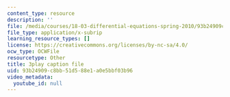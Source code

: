 ```yaml
---
content_type: resource
description: ''
file: /media/courses/18-03-differential-equations-spring-2010/93b24909c8bb51d588e1a0e5bbf03b96_qZHseRxAWZ8.vtt
file_type: application/x-subrip
learning_resource_types: []
license: https://creativecommons.org/licenses/by-nc-sa/4.0/
ocw_type: OCWFile
resourcetype: Other
title: 3play caption file
uid: 93b24909-c8bb-51d5-88e1-a0e5bbf03b96
video_metadata:
  youtube_id: null
---
```

